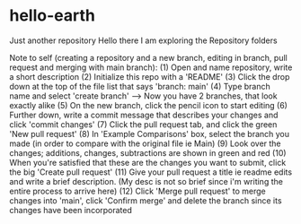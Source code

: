 # hello-earth
Just another repository 
Hello there
I am exploring the Repository folders

Note to self (creating a repository and a new branch, editing in branch, pull request and merging with main branch):
(1) Open and name repository, write a short description
(2) Initialize this repo with a 'README'
(3) Click the drop down at the top of the file list that says 'branch: main'
(4) Type branch name and select 'create branch' --> Now you have 2 branches, that look exactly alike
(5) On the new branch, click the pencil icon to start editing
(6) Further down, write a commit message that describes your changes and click 'commit changes'
(7) Click the pull request tab, and click the green 'New pull request'
(8) In 'Example Comparisons' box, select the branch you made (in order to compare with the original file ie Main)
(9) Look over the changes; additions, changes, subtractions are shown in green and red
(10) When you're satisfied that these are the changes you want to submit, click the big 'Create pull request'
(11) Give your pull request a title ie readme edits and write a brief description. (My desc is not so brief since i'm writing the entire process to arrive here)
(12) Click 'Merge pull request' to merge changes into 'main', click 'Confirm merge' and delete the branch since its changes have been incorporated
